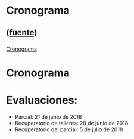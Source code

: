 # Cronograma
([fuente](https://campus.exactas.uba.ar/course/view.php?id=997&section=8))
---
###
[Cronograma](https://campus.exactas.uba.ar/course/view.php?id=997&section=8)

# Cronograma

# Evaluaciones:

  - Parcial: 21 de junio de 2018
  - Recuperatorio de talleres: 28 de junio de 2018
  - Recuperatorio del parcial: 5 de julio de 2018

